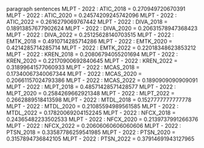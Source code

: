 paragraph
sentences
MLPT - 2022 : ATIC_2018 = 0.270949720670391
MLPT - 2022 : ATIC_2020 = 0.24574209245742096
MLPT - 2022 : ATIC_2022 = 0.2616279069767442
MLPT - 2022 : DIVA_2018 = 0.18913857677902624
MLPT - 2022 : DIVA_2020 = 0.20631578947368423
MLPT - 2022 : DIVA_2022 = 0.25125628140703515
MLPT - 2022 : EMTK_2018 = 0.4910714285714286
MLPT - 2022 : EMTK_2020 = 0.4214285714285714
MLPT - 2022 : EMTK_2022 = 0.22018348623853212
MLPT - 2022 : KREN_2018 = 0.20806794055201694
MLPT - 2022 : KREN_2020 = 0.22170900692840645
MLPT - 2022 : KREN_2022 = 0.31899641577060933
MLPT - 2022 : MCAS_2018 = 0.17340067340067344
MLPT - 2022 : MCAS_2020 = 0.20661157024793386
MLPT - 2022 : MCAS_2022 = 0.1890909090909091
MLPT - 2022 : MLPT_2018 = 0.48571428571428577
MLPT - 2022 : MLPT_2020 = 0.2584269662921348
MLPT - 2022 : MLPT_2022 = 0.2662889518413598
MLPT - 2022 : MTDL_2018 = 0.1527777777777778
MLPT - 2022 : MTDL_2020 = 0.21085594989561585
MLPT - 2022 : MTDL_2022 = 0.17820069204152245
MLPT - 2022 : NFCX_2018 = 0.24365482233502533
MLPT - 2022 : NFCX_2020 = 0.2139737991266376
MLPT - 2022 : NFCX_2022 = 0.20606060606060606
MLPT - 2022 : PTSN_2018 = 0.33587786259541985
MLPT - 2022 : PTSN_2020 = 0.3157894736842105
MLPT - 2022 : PTSN_2022 = 0.37914691943127965
